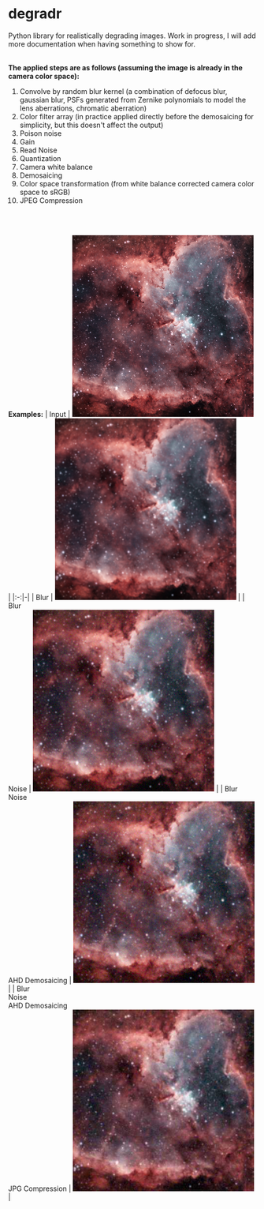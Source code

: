 # degradr
Python library for realistically degrading images.
Work in progress, I will add more documentation when having something to show for.
<br><br>

**The applied steps are as follows (assuming the image is already in the camera color space):**
<ol>
<li>Convolve by random blur kernel (a combination of defocus blur, gaussian blur, PSFs generated from Zernike polynomials to model the lens aberrations, chromatic aberration)</li>
<li>Color filter array (in practice applied directly before the demosaicing for simplicity, but this doesn't affect the output)</li>
<li>Poison noise</li>
<li>Gain</li>
<li>Read Noise</li>
<li>Quantization</li>
<li>Camera white balance</li>
<li>Demosaicing</li>
<li>Color space transformation (from white balance corrected camera color space to sRGB)</li>
<li>JPEG Compression</li>
</ol>
<br><br>

**Examples:**
| Input | ![Image](Examples/in.png) |
|:-:|-|
| Blur | ![Image](Examples/blur.png) | 
| Blur <br> Noise | ![Image](Examples/noise_blur.png) |
| Blur <br> Noise <br> AHD Demosaicing | ![Image](Examples/noise_blur_ahd.png) |
| Blur <br> Noise <br> AHD Demosaicing <br> JPG Compression | ![Image](Examples/noise_blur_ahd_jpg.png) |
